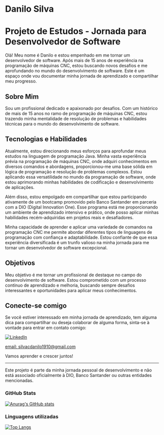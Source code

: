 # Danilo Silva
# Projeto de Estudos - Jornada para Desenvolvedor de Software

Olá! Meu nome é Danilo e estou empenhado em me tornar um desenvolvedor de software. Após mais de 15 anos de experiência na programação de máquinas CNC, estou buscando novos desafios e me aprofundando no mundo do desenvolvimento de software. Este é um espaço onde vou documentar minha jornada de aprendizado e compartilhar meu progresso.

## Sobre Mim

Sou um profissional dedicado e apaixonado por desafios. Com um histórico de mais de 15 anos no ramo de programação de máquinas CNC, estou trazendo minha mentalidade de resolução de problemas e habilidades técnicas para o mundo do desenvolvimento de software.

## Tecnologias e Habilidades

Atualmente, estou direcionando meus esforços para aprofundar meus estudos na linguagem de programação Java. Minha vasta experiência prévia na programação de máquinas CNC, onde adquiri conhecimentos em diversos comandos e abordagens, proporcionou-me uma base sólida em lógica de programação e resolução de problemas complexos. Estou aplicando essa versatilidade no mundo da programação de software, onde estou aprimorando minhas habilidades de codificação e desenvolvimento de aplicações.

Além disso, estou empolgado em compartilhar que estou participando ativamente de um bootcamp promovido pelo Banco Santander em parceria com a DIO (Digital Innovation One). Esse programa está me proporcionando um ambiente de aprendizado intensivo e prático, onde posso aplicar minhas habilidades recém-adquiridas em projetos reais e desafiadores.

Minha capacidade de aprender e aplicar uma variedade de comandos na programação CNC me permite abordar diferentes tipos de linguagens de programação com confiança e adaptabilidade. Estou confiante de que essa experiência diversificada é um trunfo valioso na minha jornada para me tornar um desenvolvedor de software excepcional.

## Objetivos

Meu objetivo é me tornar um profissional de destaque no campo do desenvolvimento de software. Estou comprometido com um processo contínuo de aprendizado e melhoria, buscando sempre desafios interessantes e oportunidades para aplicar meus conhecimentos.

## Conecte-se comigo

Se você estiver interessado em minha jornada de aprendizado, tem alguma dica para compartilhar ou deseja colaborar de alguma forma, sinta-se à vontade para entrar em contato comigo:

[![LinkedIn](https://img.shields.io/badge/LinkedIn-000?style=for-the-badge&logo=linkedin&logoColor=0E76A8)](https://www.linkedin.com/in/https://www.linkedin.com/in/danilo-silva-0a43b352/)


[email: ](silvacdanilo1910@gmail.com)silvacdanilo1910@gmail.com

Vamos aprender e crescer juntos!

---

Este projeto é parte da minha jornada pessoal de desenvolvimento e não está associado oficialmente à DIO, Banco Santander ou outras entidades mencionadas.
### GitHub Stats

[![Anurag's GitHub stats](https://github-readme-stats.vercel.app/api?username=DanSilva1910&show_icons=true&theme=dark)](https://github.com/DanSilva1910/DanSilva1910.git)

### Linguagens utilizadas

[![Top Langs](https://github-readme-stats.vercel.app/api/top-langs/?username=DanSilva1910&layout=compact)](https://github.com/DanSilva1910/DanSilva1910.git)






